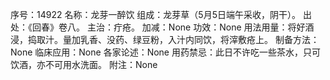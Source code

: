 序号：14922
名称：龙芽一醉饮
组成：龙芽草（5月5日端午采收，阴干）。
出处：《回春》卷八。
主治：疔疮。
加减：None
功效：None
用法用量：将好酒浸，捣取汁。量加乳香、没药、绿豆粉，入汁内同饮，将滓敷疮上。
制备方法：None
临床应用：None
各家论述：None
用药禁忌：此日不许吃一些茶水，只可饮酒，亦不可用水洗面。
附注：None
